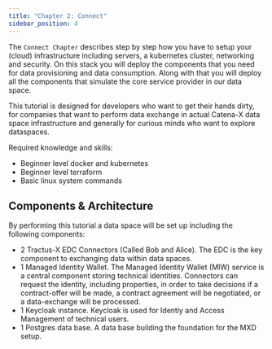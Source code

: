 ```yaml
---
title: "Chapter 2: Connect"
sidebar_position: 4
---
```


The `Connect Chapter` describes step by step how you have to setup your (cloud) infrastructure including servers, a kubernetes cluster, networking and security. On this stack you will deploy the components that you need for data provisioning and data consumption. Along with that you will deploy all the components that simulate the core service provider in our data space.

This tutorial is designed for developers who want to get their hands dirty, for companies that want to perform data exchange in actual Catena-X data space infrastructure and generally for curious minds who want to explore dataspaces.

Required knowledge and skills:

- Beginner level docker and kubernetes
- Beginner level terraform
- Basic linux system commands

## Components & Architecture

By performing this tutorial a data space will be set up including the following components:

- 2 Tractus-X EDC Connectors (Called Bob and Alice). The EDC is the key component to exchanging data within data spaces.
- 1 Managed Identity Wallet. The Managed Identity Wallet (MIW) service is a central component storing technical identities. Connectors can request the identity, including properties, in order to take decisions if a contract-offer will be made, a contract agreement will be negotiated, or a data-exchange will be processed.
- 1 Keycloak instance. Keycloak is used for Identiy and Access Management of technical users.
- 1 Postgres data base. A data base building the foundation for the MXD setup.
